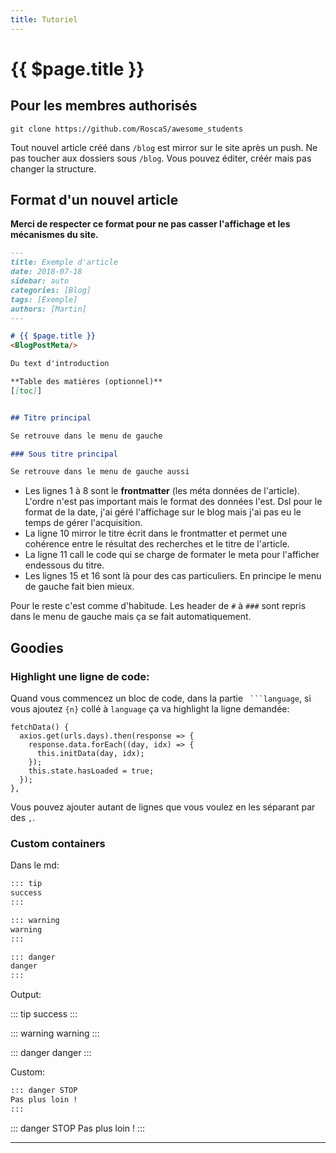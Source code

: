 ```yaml
---
title: Tutoriel
---
```


# {{ $page.title }}

## Pour les membres authorisés

`git clone https://github.com/RoscaS/awesome_students`

Tout nouvel article créé dans `/blog` est mirror sur le site après un push.
Ne pas toucher aux dossiers sous `/blog`. Vous pouvez éditer, créér mais pas changer la structure.

## Format d'un nouvel article
**Merci de respecter ce format pour ne pas casser l'affichage et les mécanismes du site.**

```md
---
title: Exemple d'article
date: 2018-07-18
sidebar: auto
categories: [Blog]
tags: [Exemple]
authors: [Martin]
---

# {{ $page.title }}
<BlogPostMeta/>

Du text d'introduction

**Table des matières (optionnel)**
[[toc]] 


## Titre principal

Se retrouve dans le menu de gauche

### Sous titre principal

Se retrouve dans le menu de gauche aussi
```

* Les lignes 1 à 8 sont le **frontmatter** (les méta données de l'article). L'ordre n'est pas important mais le format des données l'est. Dsl pour le format de la date, j'ai géré l'affichage sur le blog mais j'ai pas eu le temps de gérer l'acquisition.  
* La ligne 10 mirror le titre écrit dans le frontmatter et permet une cohérence entre le résultat des recherches et le titre de l'article.
* La ligne 11 call le code qui se charge de formater le meta pour l'afficher endessous du titre.
* Les lignes 15 et 16 sont là pour des cas particuliers. En principe le menu de gauche fait bien mieux.

Pour le reste c'est comme d'habitude. Les header de `#` à `###` sont repris dans le menu de gauche mais ça se fait automatiquement.

## Goodies 

### Highlight une ligne de code:

Quand vous commencez un bloc de code, dans la partie ` ```language`, si vous ajoutez `{n}` collé à `language` ça va highlight la ligne demandée:

```javascript{3}
fetchData() {
  axios.get(urls.days).then(response => {
    response.data.forEach((day, idx) => {
      this.initData(day, idx);
    });
    this.state.hasLoaded = true;
  });
},
```

Vous pouvez ajouter autant de lignes que vous voulez en les séparant par des `,`.

### Custom containers

Dans le md:

```md
::: tip
success
:::

::: warning
warning
:::

::: danger
danger
:::
```

Output:

::: tip
success
:::

::: warning
warning
:::

::: danger
danger
:::

Custom:

```md
::: danger STOP
Pas plus loin !
:::
```

::: danger STOP
Pas plus loin !
:::

---
